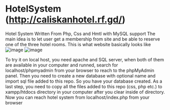 # HotelSystem (http://caliskanhotel.rf.gd/)
Hotel System Written From Php, Css and Hmtl with MySQL support
The main idea is to let user get a membership from site and be able to reserve one of the three hotel rooms.
This is what website basically looks like
![image](https://user-images.githubusercontent.com/75085482/175132442-426df356-92f5-47f2-ac67-8fb44a81fa44.png)
![image](https://user-images.githubusercontent.com/75085482/175132672-4397994f-de84-4d73-9a6c-176f33756227.png)

To try it on local host, you need apache and SQL server,
when both of them are available in your computer and runned,
search for localhost/phpmyadmin from your browser to reach to the phpMyAdmin panel.
Then you need to create a new database with optional name and import sql file added to this repo.
So you have your database created. As a last step, you need to copy all the files added to this repo
(css, php etc.) to xampp/htdocs directory in your computer after you clear inside of directory. 
Now you can reach hotel system from localhost/index.php from your browser
